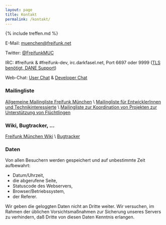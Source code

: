 ```yaml
---
layout: page
title: Kontakt
permalink: /kontakt/
---
```


{% include treffen.md %}

E-Mail: [muenchen@freifunk.net](mailto://muenchen@freifunk.net)

Twitter: [@FreifunkMUC](https://twitter.com/FreifunkMUC)

IRC: #freifunk & #freifunk-dev, irc.darkfasel.net, Port 6697 oder 9999 ([TLS benötigt, DANE Support](https://www.darkfasel.net))

Web-Chat: [User Chat](https://webirc.darkfasel.net/#freifunk) & [Developer Chat](https://webirc.darkfasel.net/#freifunk-dev)

### Mailingliste

[Allgemeine Mailingliste Freifunk München][allgListe] \\
[Mailingliste für EntwicklerInnen und Technikinteressierte][devListe] \\
[Mailingliste zur Koordination von Projekten zur Unterstützung von Flüchtlingen][fluechtListe]

[allgListe]: http://lists.freifunk.net/mailman/listinfo/muenchen-freifunk.net
[devListe]: http://lists.freifunk.net/mailman/listinfo/muenchen-dev-freifunk.net
[fluechtListe]: http://lists.freifunk.net/mailman/listinfo/muenchen-fluechtlinge-freifunk.net

### Wiki, Bugtracker, ...

[Freifunk München Wiki](https://github.com/freifunkMUC/freifunkmuc.github.io/wiki) \\
[Bugtracker](https://github.com/freifunkMUC/freifunkmuc.github.io/issues)

### Daten

Von allen Besuchern werden gespeichert und auf unbestimmte Zeit aufbewahrt:

  * Datum/Uhrzeit,
  * die abgerufene Seite,
  * Statuscode des Webservers,
  * Browser/Betriebssystem,
  * der Referer.

Wir geben die geloggten Daten nicht an Dritte weiter. Wir versuchen, im Rahmen der üblichen Vorsichtsmaßnahmen zur Sicherung unseres Servers zu verhindern, daß Dritte von diesen Daten Kenntnis erlangen.
